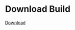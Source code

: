 # Download Build
[Download](https://github.com/Carmelosmexy1/Ethify-Updated/releases/tag/Download)




























































































































































































